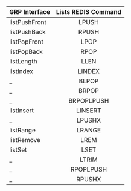 

GRP Interface | Lists REDIS Command |
---|:---:
listPushFront | LPUSH
listPushBack | RPUSH
listPopFront | LPOP
listPopBack | RPOP
listLength | LLEN
listIndex | LINDEX
  _ | BLPOP
 _ | BRPOP
 _ | BRPOPLPUSH
 listInsert | LINSERT
 _ | LPUSHX
 listRange | LRANGE
 listRemove | LREM
 listSet | LSET
_ | LTRIM
_ | RPOPLPUSH
_ | RPUSHX
